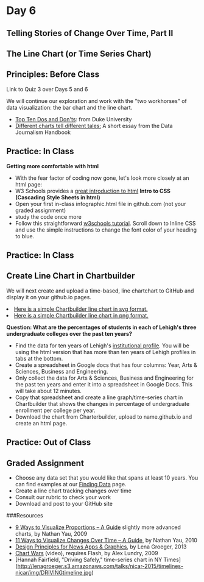 # Day 6

## Telling Stories of Change Over Time, Part II

## The Line Chart (or Time Series Chart)

## Principles: Before Class

Link to Quiz 3 over Days 5 and 6

We will continue our exploration and work with the "two workhorses" of data visualization: the bar chart and the line chart.
<ul>
<li><a href=http://guides.library.duke.edu/datavis/topten>Top Ten Dos and Don'ts</a>: from Duke University</l1>
<li><a href="http://datajournalismhandbook.org/1.0/en/delivering_data_6.html">Different charts tell different tales:</a> A short essay from the Data Journalism Handbook</li>
</ul>

## Practice: In Class

**Getting more comfortable with html**
- With the fear factor of coding now gone, let's look more closely at an html page:
- W3 Schools provides a [great introduction to html](http://www.w3schools.com/html/html_intro.asp)
**Intro to CSS (Cascading Style Sheets in html)**
- Open your first in-class infographic.html file in github.com (not your graded assignment)
- study the code once more
- Follow this straightforward [w3schools tutorial](http://www.w3schools.com/html/html_css.asp). Scroll down to Inline CSS and use the simple instructions to change the font color of your heading to blue.

## Practice: In Class
## Create Line Chart in Chartbuilder
We will next create and upload a time-based, line chartchart to GitHub and display it on your github.io pages.
<li><a href="http://jacklule.github.io/pages/SVGtest.html">Here is a simple Chartbuilder line chart in svg format.</a></li>
<li><a href="http://jacklule.github.io/pages/PNGtest.html">Here is a simple Chartbuilder line chart in png format.</a></li>

**Question: What are the percentages of students in each of Lehigh's three undergraduate colleges over the past ten years?**
- Find the data for ten years of Lehigh's [institutional profile](http://www.lehigh.edu/~oir/profiles/profile.htm). You will be using the html version that has more than ten years of Lehigh profiles in tabs at the bottom.
- Create a spreadsheet in Google docs that has four columns: Year, Arts & Sciences, Business and Engineering.
- Only collect the data for Arts & Sciences, Business and Engineering for the past ten years and enter it into a spreadsheet in Google Docs. This will take about 12 minutes.
- Copy that spreadsheet and create a line graph/time-series chart in Chartbuilder that shows the changes in percentage of undergraduate enrollment per college per year. 
- Download the chart from Charterbuilder, upload to name.github.io and create an html page.

## Practice: Out of Class
## Graded Assignment
- Choose any data set that you would like that spans at least 10 years. You can find examples at our [Finding Data](https://github.com/jacklule/DataViz-Syllabus/blob/master/Finding%20Data.md) page.
- Create a line chart tracking changes over time
- Consult our rubric to check your work
- Download and post to your GitHub site

###Resources
- [9 Ways to Visualize Proportions – A Guide](http://flowingdata.com/2009/11/25/9-ways-to-visualize-proportions-a-guide/) slightly more advanced charts, by Nathan Yau, 2009
- [11 Ways to Visualize Changes Over Time – A Guide](http://flowingdata.com/2010/01/07/11-ways-to-visualize-changes-over-time-a-guide/), by Nathan Yau, 2010
- [Design Principles for News Apps & Graphics](http://www.propublica.org/nerds/item/design-principles-for-news-apps-graphics), by Lena Groeger, 2013
- [Chart Wars](http://www.targetpointconsulting.com/ToThePoint/2010/01/05/chart-wars) (video), requires Flash, by Alex Lundry, 2009
- [Hannah Fairfield, "Driving Safely," time-series chart in NY Times]
(http://lenagroeger.s3.amazonaws.com/talks/nicar-2015/timelines-nicar/img/DRIVINGtimeline.jpg)

